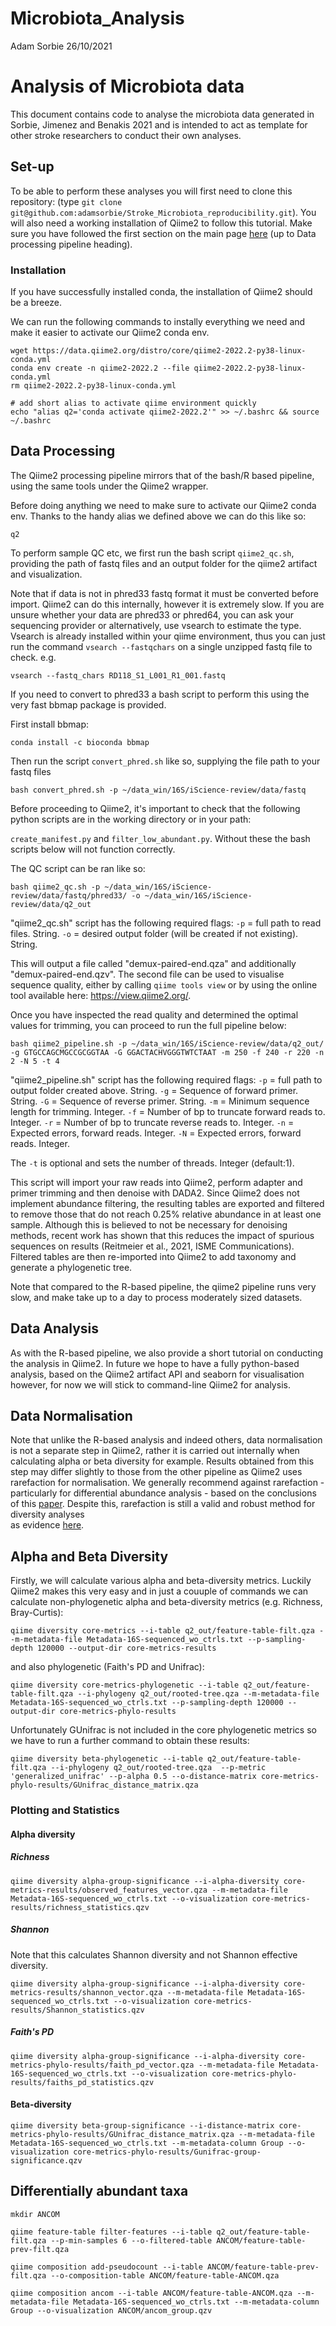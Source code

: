 Microbiota\_Analysis
================
Adam Sorbie
26/10/2021

# Analysis of Microbiota data

This document contains code to analyse the microbiota data generated in
Sorbie, Jimenez and Benakis 2021 and is intended to act as template for
other stroke researchers to conduct their own analyses.

## Set-up 

To be able to perform these analyses you will first need to clone this repository: 
(type ```git clone git@github.com:adamsorbie/Stroke_Microbiota_reproducibility.git```). 
You will also need a working installation of Qiime2 to follow this tutorial. Make sure you have followed the first section on the main page [here](https://github.com/adamsorbie/Stroke_Microbiota_reproducibility) (up to Data processing pipeline heading). 

### Installation 

If you have successfully installed conda, the installation of Qiime2 should be a breeze. 

We can run the following commands to instally everything we need and make it easier to activate our Qiime2 conda env. 
```
wget https://data.qiime2.org/distro/core/qiime2-2022.2-py38-linux-conda.yml
conda env create -n qiime2-2022.2 --file qiime2-2022.2-py38-linux-conda.yml
rm qiime2-2022.2-py38-linux-conda.yml

# add short alias to activate qiime environment quickly
echo "alias q2='conda activate qiime2-2022.2'" >> ~/.bashrc && source ~/.bashrc 
```
## Data Processing 


The Qiime2 processing pipeline mirrors that of the bash/R based pipeline, using the same tools under the Qiime2 wrapper. 

Before doing anything we need to make sure to activate our Qiime2 conda env. Thanks to the handy alias we defined above we can do this like so: 

```
q2
```

To perform sample QC etc, we first run the bash script ```qiime2_qc.sh```, providing the path of fastq files and an output folder for the qiime2 artifact and visualization. 

Note that if data is not in phred33 fastq format it must be converted before import. Qiime2 can do this internally, however it is extremely slow. If you are unsure whether your data are phred33 or phred64, you can ask your sequencing provider or alternatively, use vsearch to estimate the type. Vsearch is already installed within your qiime environment, thus you can just run the command ```vsearch --fastqchars``` on a single unzipped fastq file to check. e.g. 

```
vsearch --fastq_chars RD118_S1_L001_R1_001.fastq
``` 

If you need to convert to phred33 a bash script to perform this using the very fast bbmap package is provided. 

First install bbmap: 

```
conda install -c bioconda bbmap
```

Then run the script ```convert_phred.sh``` like so, supplying the file path to your fastq files 

```
bash convert_phred.sh -p ~/data_win/16S/iScience-review/data/fastq
```

Before proceeding to Qiime2, it's important to check that the following python scripts are in the working directory or in your path: 

```create_manifest.py``` and ```filter_low_abundant.py```. Without these the bash scripts below will not function correctly. 

The QC script can be ran like so: 
```
bash qiime2_qc.sh -p ~/data_win/16S/iScience-review/data/fastq/phred33/ -o ~/data_win/16S/iScience-review/data/q2_out
```

"qiime2_qc.sh" script has the following required flags: ```-p``` = full path to read files. String. ```-o``` = desired output folder (will be created if not existing). String. 


This will output a file called "demux-paired-end.qza" and additionally "demux-paired-end.qzv". The second file can be used to visualise sequence quality, either by calling ```qiime tools view``` or by using the online tool available here: https://view.qiime2.org/. 

Once you have inspected the read quality and determined the optimal values for trimming, you can proceed to run the full pipeline below: 
```
bash qiime2_pipeline.sh -p ~/data_win/16S/iScience-review/data/q2_out/ -g GTGCCAGCMGCCGCGGTAA -G GGACTACHVGGGTWTCTAAT -m 250 -f 240 -r 220 -n 2 -N 5 -t 4
```

"qiime2_pipeline.sh" script has the following required flags: ```-p``` = full path to output folder created above. String. ```-g``` = Sequence of forward primer. String. ```-G``` = Sequence of reverse primer. String. ```-m``` = Minimum sequence length for trimming. Integer. ```-f``` = Number of bp to truncate forward reads to. Integer. ```-r``` = Number of bp to truncate reverse reads to. Integer. ```-n``` = Expected errors, forward reads. Integer. ```-N``` = Expected errors, forward reads. Integer.

The ```-t``` is optional and sets the number of threads. Integer (default:1). 

This script will import your raw reads into Qiime2, perform adapter and primer trimming and then denoise with DADA2. Since Qiime2 does not implement abundance filtering, the resulting tables are exported and filtered to remove those that do not reach 0.25% relative abundance in at least one sample. Although this is believed to not be necessary for denoising methods, recent work has shown that this reduces the impact of spurious sequences on results (Reitmeier et al., 2021, ISME Communications). Filtered tables are then re-imported into Qiime2 to add taxonomy and generate a phylogenetic tree. 

Note that compared to the R-based pipeline, the qiime2 pipeline runs very slow, and make take up to a day to process moderately sized datasets. 

## Data Analysis 

As with the R-based pipeline, we also provide a short tutorial on conducting the analysis in Qiime2. In future we hope to have a fully python-based analysis, based on the Qiime2 artifact API and seaborn for visualisation however, for now we will stick to command-line Qiime2 for analysis. 

## Data Normalisation

Note that unlike the R-based analysis and indeed others, data normalisation is not a separate step in Qiime2, rather it is carried out internally when calculating alpha or beta diversity for example. Results obtained from this step may differ slightly to those from the other pipeline as Qiime2 uses rarefaction for normalisation. We generally recommend against rarefaction - particularly for differential abundance analysis - based on the conclusions of this [paper](https://journals.plos.org/ploscompbiol/article?id=10.1371/journal.pcbi.1003531). Despite this, rarefaction is still a valid and robust method for diversity analyses   
as evidence [here](https://pubmed.ncbi.nlm.nih.gov/28253908/). 

## Alpha and Beta Diversity

Firstly, we will calculate various alpha and beta-diversity metrics. Luckily Qiime2 makes this very easy and in just a couuple of commands we can calculate non-phylogenetic alpha and beta-diversity metrics (e.g. Richness, Bray-Curtis): 

```
qiime diversity core-metrics --i-table q2_out/feature-table-filt.qza --m-metadata-file Metadata-16S-sequenced_wo_ctrls.txt --p-sampling-depth 120000 --output-dir core-metrics-results
```
and also phylogenetic (Faith's PD and Unifrac): 
```
qiime diversity core-metrics-phylogenetic --i-table q2_out/feature-table-filt.qza --i-phylogeny q2_out/rooted-tree.qza --m-metadata-file Metadata-16S-sequenced_wo_ctrls.txt --p-sampling-depth 120000 --output-dir core-metrics-phylo-results 
```
Unfortunately GUnifrac is not included in the core phylogenetic metrics so we have to run a further command to obtain these results: 

```
qiime diversity beta-phylogenetic --i-table q2_out/feature-table-filt.qza --i-phylogeny q2_out/rooted-tree.qza  --p-metric 'generalized_unifrac' --p-alpha 0.5 --o-distance-matrix core-metrics-phylo-results/GUnifrac_distance_matrix.qza 
```
### Plotting and Statistics 

#### Alpha diversity

##### Richness 

```
qiime diversity alpha-group-significance --i-alpha-diversity core-metrics-results/observed_features_vector.qza --m-metadata-file Metadata-16S-sequenced_wo_ctrls.txt --o-visualization core-metrics-results/richness_statistics.qzv
```

##### Shannon

Note that this calculates Shannon diversity and not Shannon effective diversity. 

```
qiime diversity alpha-group-significance --i-alpha-diversity core-metrics-results/shannon_vector.qza --m-metadata-file Metadata-16S-sequenced_wo_ctrls.txt --o-visualization core-metrics-results/Shannon_statistics.qzv
```

##### Faith's PD

```
qiime diversity alpha-group-significance --i-alpha-diversity core-metrics-phylo-results/faith_pd_vector.qza --m-metadata-file Metadata-16S-sequenced_wo_ctrls.txt --o-visualization core-metrics-phylo-results/faiths_pd_statistics.qzv
```

#### Beta-diversity

```
qiime diversity beta-group-significance --i-distance-matrix core-metrics-phylo-results/GUnifrac_distance_matrix.qza --m-metadata-file Metadata-16S-sequenced_wo_ctrls.txt --m-metadata-column Group --o-visualization core-metrics-phylo-results/Gunifrac-group-significance.qzv
```

## Differentially abundant taxa

```
mkdir ANCOM 
```

```
qiime feature-table filter-features --i-table q2_out/feature-table-filt.qza --p-min-samples 6 --o-filtered-table ANCOM/feature-table-prev-filt.qza
```

```  
qiime composition add-pseudocount --i-table ANCOM/feature-table-prev-filt.qza --o-composition-table ANCOM/feature-table-ANCOM.qza
```

```
qiime composition ancom --i-table ANCOM/feature-table-ANCOM.qza --m-metadata-file Metadata-16S-sequenced_wo_ctrls.txt --m-metadata-column Group --o-visualization ANCOM/ancom_group.qzv
```
